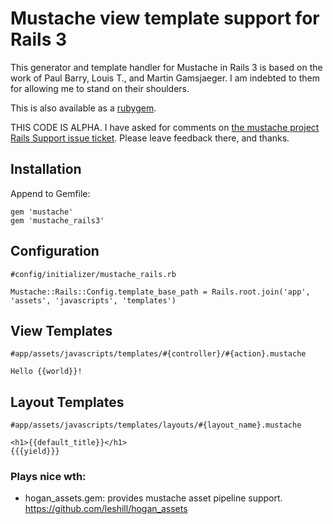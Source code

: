# Mustache view template support for Rails 3

This generator and template handler for Mustache in Rails 3 is based on the
work of Paul Barry, Louis T., and Martin Gamsjaeger. I am indebted to them
for allowing me to stand on their shoulders.

This is also available as a [rubygem](http://rubygems.org/gems/mustache_rails3).

THIS CODE IS ALPHA. I have asked for comments on [the mustache project Rails
Support issue ticket](http://github.com/defunkt/mustache/issues/#issue/3/comment/294928).
Please leave feedback there, and thanks.


## Installation

Append to Gemfile:

<pre><code>gem 'mustache'
gem 'mustache_rails3'
</code></pre>


## Configuration

<pre><code>#config/initializer/mustache_rails.rb

Mustache::Rails::Config.template_base_path = Rails.root.join('app', 'assets', 'javascripts', 'templates')
</code></pre>


## View Templates

<pre><code>#app/assets/javascripts/templates/#{controller}/#{action}.mustache

Hello {{world}}!
</code></pre>


## Layout Templates

<pre><code>#app/assets/javascripts/templates/layouts/#{layout_name}.mustache

&lt;h1>{{default_title}}&lt;/h1>
{{{yield}}}
</code></pre>


### Plays nice wth:

* hogan_assets.gem: provides mustache asset pipeline support. https://github.com/leshill/hogan_assets
